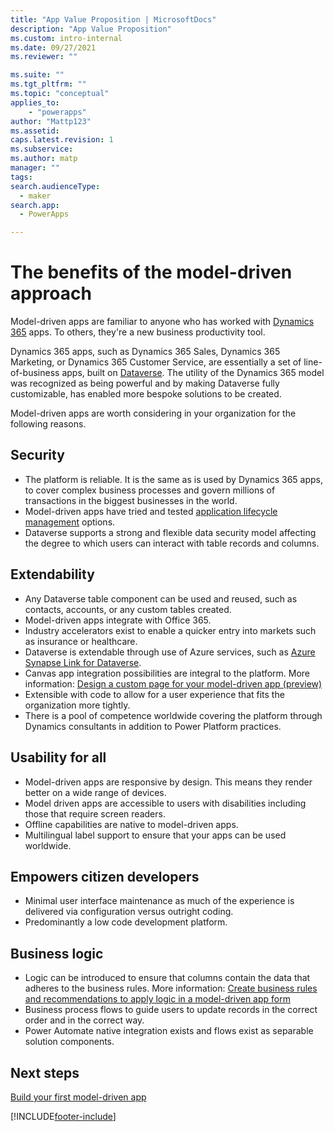 ```yaml
---
title: "App Value Proposition | MicrosoftDocs"
description: "App Value Proposition"
ms.custom: intro-internal
ms.date: 09/27/2021
ms.reviewer: ""

ms.suite: ""
ms.tgt_pltfrm: ""
ms.topic: "conceptual"
applies_to: 
    - "powerapps"
author: "Mattp123"
ms.assetid: 
caps.latest.revision: 1
ms.subservice: 
ms.author: matp
manager: ""
tags: 
search.audienceType: 
  - maker
search.app: 
  - PowerApps

---
```

# The benefits of the model-driven approach

Model-driven apps are familiar to anyone who has worked with [Dynamics 365](model-driven-app-glossary.md#dynamics-365) apps. To others, they're a new business productivity tool.

Dynamics 365 apps, such as Dynamics 365 Sales, Dynamics 365 Marketing, or Dynamics 365 Customer Service, are essentially a set of line-of-business apps, built on [Dataverse](model-driven-app-glossary.md#dataverse). The utility of the Dynamics 365 model was recognized as being powerful and by making Dataverse fully customizable, has enabled more bespoke solutions to be created.

Model-driven apps are worth considering in your organization for the following reasons.

## Security

- The platform is reliable. It is the same as is used by Dynamics 365 apps, to cover complex business processes and govern millions of transactions in the biggest businesses in the world.
- Model-driven apps have tried and tested [application lifecycle management](model-driven-app-glossary.md#application-lifecycle-management) options.
- Dataverse supports a strong and flexible data security model affecting the degree to which users can interact with table records and columns.

## Extendability

- Any Dataverse table component can be used and reused, such as contacts, accounts, or any custom tables created.
- Model-driven apps integrate with Office 365.
- Industry accelerators exist to enable a quicker entry into markets such as insurance or healthcare.
- Dataverse is extendable through use of Azure services, such as [Azure Synapse Link for Dataverse](../data-platform/export-to-data-lake.md).
- Canvas app integration possibilities are integral to the platform. More information: [Design a custom page for your model-driven app (preview)](design-page-for-model-app.md)
- Extensible with code to allow for a user experience that fits the organization more tightly.
- There is a pool of competence worldwide covering the platform through Dynamics consultants in addition to Power Platform practices.

## Usability for all

- Model-driven apps are responsive by design. This means they render better on a wide range of devices.
- Model driven apps are accessible to users with disabilities including those that require screen readers.
- Offline capabilities are native to model-driven apps.
- Multilingual label support to ensure that your apps can be used worldwide.

## Empowers citizen developers

- Minimal user interface maintenance as much of the experience is delivered via configuration versus outright coding.
- Predominantly a low code development platform.

## Business logic

- Logic can be introduced to ensure that columns contain the data that adheres to the business rules. More information: [Create business rules and recommendations to apply logic in a model-driven app form](create-business-rules-recommendations-apply-logic-form.md)
- Business process flows to guide users to update records in the correct order and in the correct way.
- Power Automate native integration exists and flows exist as separable solution components.

## Next steps

[Build your first model-driven app](build-first-model-driven-app.md)

[!INCLUDE[footer-include](../../includes/footer-banner.md)]